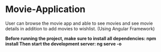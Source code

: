 # Movie-Application
User can browse the movie app and able to see movies and see movie details in addition to add movies to wishlist. (Using Angular Framework) 

__Before running the project, make sure to install all dependencies: npm install  Then start the development server: ng serve -o__
